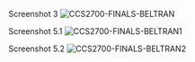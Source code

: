 Screenshot 3
![CCS2700-FINALS-BELTRAN](https://github.com/carllinmuel/2700-finals-beltran/assets/78517608/31a4c575-0d08-4c95-97bb-9434f7e9ecdc)

Screenshot 5.1
![CCS2700-FINALS-BELTRAN1](https://github.com/carllinmuel/2700-finals-beltran/assets/78517608/06e804f6-372b-475d-9238-2082faea39d3)

Screenshot 5.2
![CCS2700-FINALS-BELTRAN2](https://github.com/carllinmuel/2700-finals-beltran/assets/78517608/bdc4ad06-d159-4e0d-957c-ba2ca85ff371)
